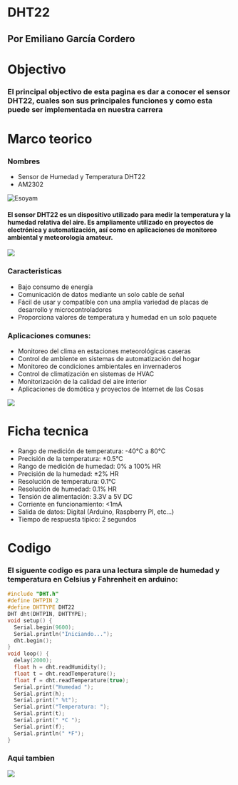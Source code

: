 # DHT22
## Por Emiliano García Cordero

# Objectivo
### El principal objectivo de esta pagina es dar a conocer el sensor DHT22, cuales son sus principales funciones y como esta puede ser implementada en nuestra carrera
# Marco teorico
### Nombres
* Sensor de Humedad y Temperatura DHT22
* AM2302

![Esoyam](https://aelectronics.com.mx/2172-large_default/modulo-dht22.jpg)

#### El sensor DHT22 es un dispositivo utilizado para medir la temperatura y la humedad relativa del aire. Es ampliamente utilizado en proyectos de electrónica y automatización, así como en aplicaciones de monitoreo ambiental y meteorología amateur.

![](https://publicdomainvectors.org/photos/soil_sampling.png)

### Caracteristicas
* Bajo consumo de energía
* Comunicación de datos mediante un solo cable de señal
* Fácil de usar y compatible con una amplia variedad de placas de desarrollo y microcontroladores
* Proporciona valores de temperatura y humedad en un solo paquete

### Aplicaciones comunes:
* Monitoreo del clima en estaciones meteorológicas caseras
* Control de ambiente en sistemas de automatización del hogar
* Monitoreo de condiciones ambientales en invernaderos
* Control de climatización en sistemas de HVAC
* Monitorización de la calidad del aire interior
* Aplicaciones de domótica y proyectos de Internet de las Cosas

![](https://nutricontrol.com/wp-content/uploads/2016/08/invernadero1.jpg)

# Ficha tecnica
* Rango de medición de temperatura: -40°C a 80°C
* Precisión de la temperatura: ±0.5°C
* Rango de medición de humedad: 0% a 100% HR
* Precisión de la humedad: ±2% HR
* Resolución de temperatura: 0.1°C
* Resolución de humedad: 0.1% HR
* Tensión de alimentación: 3.3V a 5V DC
* Corriente en funcionamiento: <1mA
* Salida de datos: Digital (Arduino, Raspberry PI, etc...)
* Tiempo de respuesta típico: 2 segundos

# Codigo
### El siguente codigo es para una lectura simple de humedad y temperatura en Celsius y Fahrenheit en arduino:

```c++
#include "DHT.h"
#define DHTPIN 2
#define DHTTYPE DHT22
DHT dht(DHTPIN, DHTTYPE);
void setup() {
  Serial.begin(9600);
  Serial.println("Iniciando...");
  dht.begin();
}
void loop() {
  delay(2000);
  float h = dht.readHumidity();
  float t = dht.readTemperature();
  float f = dht.readTemperature(true);
  Serial.print("Humedad ");
  Serial.print(h);
  Serial.print(" %t");
  Serial.print("Temperatura: ");
  Serial.print(t);
  Serial.print(" *C ");
  Serial.print(f);
  Serial.println(" *F");
}
```

### Aqui tambien


![](https://media.es.wired.com/photos/649c7320532fc59e0e8d4fea/16:9/w_1920,c_limit/AmongUsTV.jpg)
